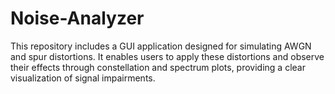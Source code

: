 ﻿# Noise-Analyzer
This repository includes a GUI application designed for simulating AWGN and spur distortions. It enables users to apply these distortions and observe their effects through constellation and spectrum plots, providing a clear visualization of signal impairments.

